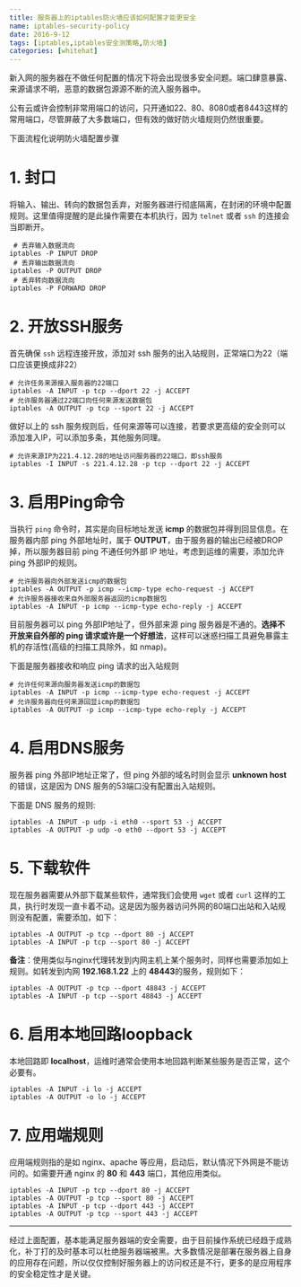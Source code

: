 ```yaml
---
title: 服务器上的iptables防火墙应该如何配置才能更安全
name: iptables-security-policy
date: 2016-9-12
tags: [iptables,iptables安全测策略,防火墙]
categories: [whitehat]
---
```


新入网的服务器在不做任何配置的情况下将会出现很多安全问题。端口肆意暴露、来源请求不明，恶意的数据包源源不断的流入服务器中。

公有云或许会控制非常用端口的访问，只开通如22、80、8080或者8443这样的常用端口，尽管屏蔽了大多数端口，但有效的做好防火墙规则仍然很重要。

下面流程化说明防火墙配置步骤

# 1. 封口

将输入、输出、转向的数据包丢弃，对服务器进行彻底隔离，在封闭的环境中配置规则。这里值得提醒的是此操作需要在本机执行，因为 `telnet` 或者 `ssh` 的连接会当即断开。

```shell
 # 丢弃输入数据流向 
iptables -P INPUT DROP
 # 丢弃输出数据流向 
iptables -P OUTPUT DROP
 # 丢弃转向数据流向 
iptables -P FORWARD DROP
```

# 2. 开放SSH服务

首先确保 `ssh` 远程连接开放，添加对 ssh 服务的出入站规则，正常端口为22（端口应该更换成非22）

```shell
# 允许任务来源接入服务器的22端口
iptables -A INPUT -p tcp --dport 22 -j ACCEPT
# 允许服务器通过22端口向任何来源发送数据包
iptables -A OUTPUT -p tcp --sport 22 -j ACCEPT
```

做好以上的 ssh 服务规则后，任何来源等可以连接，若要求更高级的安全则可以添加准入IP，可以添加多条，其他服务同理。

```shell
# 允许来源IP为221.4.12.28的地址访问服务器的22端口，即ssh服务
iptables -I INPUT -s 221.4.12.28 -p tcp --dport 22 -j ACCEPT
```

# 3. 启用Ping命令

当执行 `ping` 命令时，其实是向目标地址发送 **icmp** 的数据包并得到回显信息。在服务器内部 ping 外部地址时，属于 **OUTPUT**，由于服务器的输出已经被DROP掉，所以服务器目前 ping 不通任何外部 IP 地址，考虑到运维的需要，添加允许 ping 外部IP的规则。

```shell
# 允许服务器向外部发送icmp的数据包
iptables -A OUTPUT -p icmp --icmp-type echo-request -j ACCEPT
# 允许服务器接收来自外部服务器返回的icmp数据包
iptables -A INPUT -p icmp --icmp-type echo-reply -j ACCEPT
```

目前服务器可以 ping 外部IP地址了，但外部来源 ping 服务器是不通的。**选择不开放来自外部的 ping 请求或许是一个好想法**，这样可以迷惑扫描工具避免暴露主机的存活性(高级的扫描工具除外，如 nmap)。

下面是服务器接收和响应 ping 请求的出入站规则

```shell
# 允许任何来源向服务器发送icmp的数据包
iptables -A INPUT -p icmp --icmp-type echo-request -j ACCEPT
# 允许服务器向任何来源回显icmp的数据包
iptables -A OUTPUT -p icmp --icmp-type echo-reply -j ACCEPT
```

# 4. 启用DNS服务

服务器 ping 外部IP地址正常了，但 ping 外部的域名时则会显示 **unknown host** 的错误，这是因为 DNS 服务的53端口没有配置出入站规则。

下面是 DNS 服务的规则:

```shell
iptables -A INPUT -p udp -i eth0 --sport 53 -j ACCEPT
iptables -A OUTPUT -p udp -o eth0 --dport 53 -j ACCEPT
```

# 5. 下载软件

现在服务器需要从外部下载某些软件，通常我们会使用 `wget` 或者 `curl` 这样的工具，执行时发现一直卡着不动。这是因为服务器访问外网的80端口出站和入站规则没有配置，需要添加，如下：

```shell
iptables -A OUTPUT -p tcp --dport 80 -j ACCEPT
iptables -A INPUT -p tcp --sport 80 -j ACCEPT
```

**备注**：使用类似与nginx代理转发到内网主机上某个服务时，同样也需要添加如上规则。如转发到内网 **192.168.1.22** 上的 **48443**的服务，规则如下：

```shell
iptables -A OUTPUT -p tcp --dport 48843 -j ACCEPT
iptables -A INPUT -p tcp --sport 48843 -j ACCEPT
```

# 6. 启用本地回路loopback

本地回路即 **localhost**，运维时通常会使用本地回路判断某些服务是否正常，这个必要有。

```shell
iptables -A INPUT -i lo -j ACCEPT
iptables -A OUTPUT -o lo -j ACCEPT
```

# 7. 应用端规则

应用端规则指的是如 nginx、apache 等应用，启动后，默认情况下外网是不能访问的。如需要开通 nginx 的 **80** 和 **443** 端口，其他应用类似。

```shell
iptables -A INPUT -p tcp --dport 80 -j ACCEPT
iptables -A OUTPUT -p tcp --sport 80 -j ACCEPT
iptables -A INPUT -p tcp --dport 443 -j ACCEPT
iptables -A OUTPUT -p tcp --sport 443 -j ACCEPT
```
___

经过上面配置，基本能满足服务器端的安全需要，由于目前操作系统已经趋于成熟化，补丁打的及时基本可以杜绝服务器端被黑。大多数情况是部署在服务器上自身的应用存在问题，所以仅仅控制好服务器上的访问权还是不行，更多的是应用程序的安全稳定性才是关键。